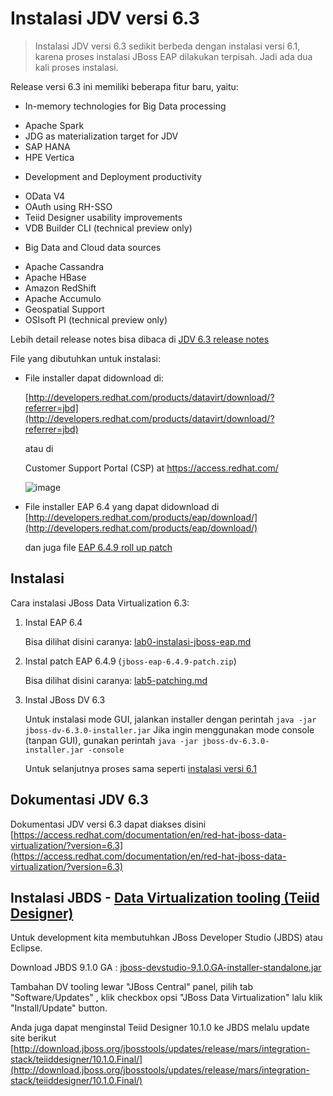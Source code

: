 
# Instalasi JDV versi 6.3

> Instalasi JDV versi 6.3 sedikit berbeda dengan instalasi versi 6.1, karena proses instalasi JBoss EAP dilakukan terpisah. Jadi ada dua kali proses instalasi.


 Release versi 6.3 ini memiliki beberapa fitur baru, yaitu:

* In-memory technologies for Big Data processing
 - Apache Spark
 - JDG as materialization target for JDV
 - SAP HANA
 - HPE Vertica
* Development and Deployment productivity
 - OData V4
 - OAuth using RH-SSO
 - Teiid Designer usability improvements
 - VDB Builder CLI (technical preview only)
* Big Data and Cloud data sources
 - Apache Cassandra
 - Apache HBase
 - Amazon RedShift
 - Apache Accumulo
 - Geospatial Support
 - OSIsoft PI (technical preview only)

Lebih detail release notes bisa dibaca di [JDV 6.3 release notes](https://access.redhat.com/documentation/en/red-hat-jboss-data-virtualization/6.3/paged/release-notes/)

File yang dibutuhkan untuk instalasi:

- File installer dapat didownload di:
  
   [http://developers.redhat.com/products/datavirt/download/?referrer=jbd](http://developers.redhat.com/products/datavirt/download/?referrer=jbd) 
    
    atau di 

   Customer Support Portal (CSP) at https://access.redhat.com/

   ![image](https://cloud.githubusercontent.com/assets/3068071/18037488/db7c88e2-6daf-11e6-8eca-d8f19762b20a.png)

- File installer EAP 6.4 yang dapat didownload di [http://developers.redhat.com/products/eap/download/](http://developers.redhat.com/products/eap/download/)

    dan juga file [EAP 6.4.9 roll up patch](https://access.redhat.com/jbossnetwork/restricted/softwareDownload.html?softwareId=39353)

## Instalasi 

Cara instalasi JBoss Data Virtualization 6.3:

1. Instal EAP 6.4
   
   Bisa dilihat disini caranya: [lab0-instalasi-jboss-eap.md](https://github.com/ejlp12/jboss-eap-workshop-site/blob/master/lab0-instalasi-jboss-eap.md)

2. Instal patch EAP 6.4.9 (`jboss-eap-6.4.9-patch.zip`) 
   
   Bisa dilihat disini caranya: [lab5-patching.md](https://github.com/ejlp12/jboss-eap-workshop-site/blob/master/lab5-patching.md)

3. Instal JBoss DV 6.3 
   
   Untuk instalasi mode GUI, jalankan installer dengan perintah `java -jar jboss-dv-6.3.0-installer.jar`
   Jika ingin menggunakan mode console (tanpan GUI), gunakan perintah `java -jar jboss-dv-6.3.0-installer.jar -console`
   
   Untuk selanjutnya proses sama seperti [instalasi versi 6.1](02-instalasi-jdv-server.md)

## Dokumentasi JDV 6.3

Dokumentasi JDV versi 6.3 dapat diakses disini [https://access.redhat.com/documentation/en/red-hat-jboss-data-virtualization/?version=6.3](https://access.redhat.com/documentation/en/red-hat-jboss-data-virtualization/?version=6.3)

## Instalasi JBDS - [Data Virtualization tooling (Teiid Designer)](http://teiiddesigner.jboss.org/designer_summary/downloads.html) 

Untuk development kita membutuhkan JBoss Developer Studio (JBDS) atau Eclipse.

Download JBDS 9.1.0 GA : [jboss-devstudio-9.1.0.GA-installer-standalone.jar](https://developers.redhat.com/download-manager/file/jboss-devstudio-9.1.0.GA-installer-standalone.jar)

Tambahan DV tooling lewar "JBoss Central" panel, pilih tab "Software/Updates" , klik checkbox opsi "JBoss Data Virtualization" lalu klik "Install/Update" button.

Anda juga dapat menginstal Teiid Designer 10.1.0 ke JBDS melalu update site berikut [http://download.jboss.org/jbosstools/updates/release/mars/integration-stack/teiiddesigner/10.1.0.Final/](http://download.jboss.org/jbosstools/updates/release/mars/integration-stack/teiiddesigner/10.1.0.Final/)
